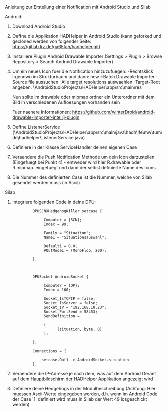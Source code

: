 Anleitung zur Erstellung einer Notification mit Android Studio und Silab

Android:

1. Download Android Studio 
2. Oeffne die Applikation HADHelper in Android Studio (kann geforked und gecloned werden von folgender Seite: https://gitlab.lrz.de/ga65fah/hadhelper.git)
3. Installiere Plugin Android Drawable Importer
	(Settings > Plugin > Browse Repository > Search Android Drawable Importer)
4. Um ein neues Icon fuer die Notification hinzuzufuegen:
	-Rechtsklick irgendwo im Strukturbaum und dann: new->Batch Drawable Importer
	-Source file aussuchen
	-Alle target resolutions auswaehlen
	-Target-Root angeben: \AndroidStudioProjects\HADHelper\app\src\main\res

	Nun sollte im drawable oder mipmap ordner ein Unterordner mit dem Bild in verschiedenen Aufloesungen vorhanden sein

	Fuer naehere Informationen: https://github.com/winterDroid/android-drawable-importer-intellij-plugin

5. Oeffne ListenerService (\AndroidStudioProjects\HADHelper\app\src\main\java\hadh\lfe\mw\tum\de\hadhelper\ListenerService.java)

6. Definiere in der Klasse ServiceHandler deinen eigenen Case
7. Veraendere die Push Notification Methode um dein Icon darzustellen (Eingefuegt bei Punkt 4) - entweder wird hier R.drawable oder R.mipmap. eingefuegt und dann der selbst definierte Name des Icons 
8. Die Nummer des definierten Case ist die Nummer, welche von Silab gesendet werden muss (in Ascii)

Silab

1. Integriere folgenden Code in deine DPU:
	
				DPUSCNXHedgehogKiller setcase {

				     Computer = {SCN};
				     Index = 99;
				   
				     Family = "Situation";
				     Name1 = "Situationsauswahl";

				     Default1 = 0.0;
				     #OutMode1 = (MonoFlop, 200);

				};

				 

				DPUSocket AndroidSocket {

				     Computer = {OP};
				     Index = 100;

				     Socket_IsTCPIP = false;
				     Socket_IsServer = false;
					 Socket_IP = "192.168.10.23";
					 Socket_PortSend = 58453;
				     SendDefinition =

				     (
				           (situation, byte, 0)
				     );

				};

				Connections = {

				    setcase.Out1 -> AndroidSocket.situation
				};

2. Veraendere die IP-Adresse je nach dem, was auf dem Android Geraet auf dem Hauptbildschirm der HADHelper Applikation angezeigt wird
3. Definiere deine Hedgehogs in der Modulbeschreibung (Achtung: Hier muessen Ascii-Werte eingegeben werden, d.h. wenn im Android Code der Case '1' definiert wird muss in Silab der Wert 49 losgeschickt werden)
